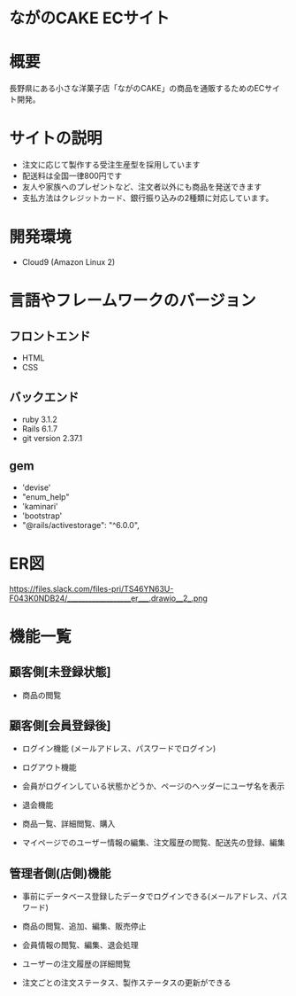 # ながのCAKE ECサイト
  
# 概要
長野県にある小さな洋菓子店「ながのCAKE」の商品を通販するためのECサイト開発。


# サイトの説明
  * 注文に応じて製作する受注生産型を採用しています
  * 配送料は全国一律800円です
  * 友人や家族へのプレゼントなど、注文者以外にも商品を発送できます
  * 支払方法はクレジットカード、銀行振り込みの2種類に対応しています。

# 開発環境

  * Cloud9 (Amazon Linux 2)

# 言語やフレームワークのバージョン

## フロントエンド
  * HTML
  * CSS

## バックエンド
  * ruby 3.1.2
  * Rails 6.1.7
  * git version 2.37.1


## gem

  * 'devise'
  * "enum_help"
  * 'kaminari'
  * 'bootstrap'
  * "@rails/activestorage": "^6.0.0",




# ER図
https://files.slack.com/files-pri/TS46YN63U-F043K0NDB24/__________________er___.drawio__2_.png

# 機能一覧
## 顧客側[未登録状態]

  * 商品の閲覧

##  顧客側[会員登録後]

  * ログイン機能 (メールアドレス、パスワードでログイン)
   
  * ログアウト機能
   
  * 会員がログインしている状態かどうか、ページのヘッダーにユーザ名を表示
   
  * 退会機能
   
  * 商品一覧、詳細閲覧、購入
  
  * マイページでのユーザー情報の編集、注文履歴の閲覧、配送先の登録、編集

## 管理者側(店側)機能

  * 事前にデータベース登録したデータでログインできる(メールアドレス、パスワード)
   
  * 商品の閲覧、追加、編集、販売停止
   
  * 会員情報の閲覧、編集、退会処理
   
  * ユーザーの注文履歴の詳細閲覧
  
  * 注文ごとの注文ステータス、製作ステータスの更新ができる



  
